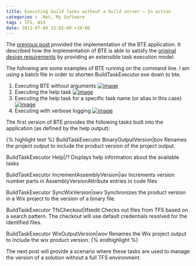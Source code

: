```yaml
---
title: Executing build tasks without a build server – In action
categories : .Net, My Software
tags : TFS, WiX
date: 2011-07-06 23:02:00 +10:00
---
```


The [previous post][0] provided the implementation of the BTE application. It described how the implementation of BTE is able to satisfy the [original design requirements][1] by providing an extensible task execution model.

The following are some examples of BTE running on the command line. I am using a batch file in order to shorten BuildTaskExecutor.exe down to bte.

1. Executing BTE without arguments
[![image][3]][2]
1. Executing the help task
[![image][5]][4]
1. Executing the help task for a specific task name (or alias in this case)
[![image][7]][6]
1. Executing with verbose logging
[![image][9]][8]

The first version of BTE provides the following tasks built into the application (as defined by the help output):

{% highlight text %}
BuildTaskExecutor BinaryOutputVersion|bov
Renames the project output to include the product version of the project output.

BuildTaskExecutor Help|/?
Displays help information about the available tasks

BuildTaskExecutor IncrementAssemblyVersion|iav
Increments version number parts in AssemblyVersionAttribute entries in code files

BuildTaskExecutor SyncWixVersion|swv
Synchronizes the product version in a Wix project to the version of a binary file.

BuildTaskExecutor TfsCheckout|tfsedit
Checks out files from TFS based on a search pattern. The checkout will use default credentials resolved for the identified files.

BuildTaskExecutor WixOutputVersion|wov
Renames the Wix project output to include the wix product version.
{% endhighlight %}

The next post will provide a scenario where these tasks are used to manage the version of a solution without a full TFS environment.

[0]: /2011/07/03/Executing-build-tasks-without-a-build-server-%E2%80%93-Implementation/
[1]: /2011/07/01/Executing-build-tasks-without-a-build-server-%E2%80%93-Design/
[2]: /files/image%5B8%5D.png
[3]: /files/image%5B8%5D_thumb.png
[4]: /files/image%5B11%5D.png
[5]: /files/image%5B11%5D_thumb.png
[6]: /files/image%5B14%5D.png
[7]: /files/image%5B14%5D_thumb.png
[8]: /files/image%5B17%5D.png
[9]: /files/image%5B17%5D_thumb.png
